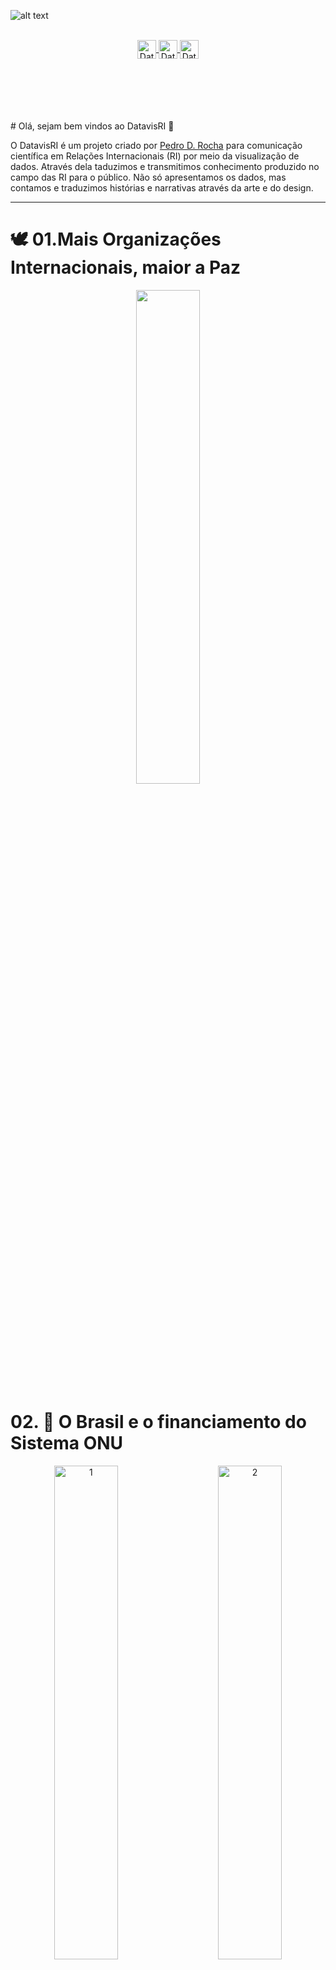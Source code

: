 ![alt text](https://pbs.twimg.com/profile_banners/1467814399788388354/1638901258/1500x500)

<p align="center">
<br>
<a href="https://twitter.com/datavisri">
<img align="center" alt="DatavisRI | Twitter" width="30px" src="https://cdn.jsdelivr.net/npm/simple-icons@v3/icons/twitter.svg" />
</a>
<a href="https://www.linkedin.com/company/80769419/">
<img align="center" alt="DatavisRI" width="30px" src="https://cdn.jsdelivr.net/npm/simple-icons@v3/icons/linkedin.svg" />
</a>
<a href="https://www.instagram.com/datavisri/">
<img align="center" alt="DatavisRI" width="30px" src="https://cdn.jsdelivr.net/npm/simple-icons@v3/icons/instagram.svg" />
</a>
<br>
</p>

<br>
<br>
<br>
<br>
<br>
# Olá, sejam bem vindos ao DatavisRI 👋 

O DatavisRI é um projeto criado por [Pedro D. Rocha](https://twitter.com/pedro_drocha) para comunicação científica em Relações Internacionais (RI) por meio da visualização de dados. Através dela taduzimos e transmitimos conhecimento produzido no campo das RI para o público. Não só apresentamos os dados, mas contamos e traduzimos histórias e narrativas através da arte e do design. 
 

--------------------------------------------------------------------------------------------------------------------------------------------------------------------------------



# :dove: 01.Mais Organizações Internacionais, maior a Paz
<p align = 'center'>
<img width='45%' src=https://pbs.twimg.com/media/FF66XHvXoAUZeqj?format=jpg&name=4096x4096>
</p>


# 02. :money_with_wings: O Brasil e o financiamento do Sistema ONU

<p align="center">
  <img alt="1" src="https://pbs.twimg.com/media/FGenjaNXMAIweA-?format=jpg&name=4096x4096" width="45%">
&nbsp; &nbsp; &nbsp; &nbsp;
  <img alt="2" src="https://pbs.twimg.com/media/FGennifXoAExAkw?format=jpg&name=4096x4096" width="45%">
</p>

<p align="center">
  <img alt="3" src="https://pbs.twimg.com/media/FGeoO47WYAA8Df2?format=jpg&name=4096x4096" width="45%">
&nbsp; &nbsp; &nbsp; &nbsp;
  <img alt="4" src="https://pbs.twimg.com/media/FGeoWE-XMAEvtSE?format=jpg&name=4096x4096" width="45%">
</p>
